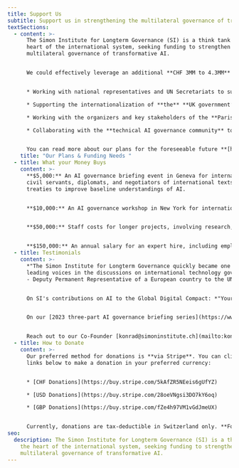 ```yaml
---
title: Support Us
subtitle: Support us in strengthening the multilateral governance of transformative AI.
textSections:
  - content: >-
      The Simon Institute for Longterm Governance (SI) is a think tank at the
      heart of the international system, seeking funding to strengthen the
      multilateral governance of transformative AI. 


      We could effectively leverage an additional **CHF 3MM to 4.3MM** until the end of 2026. Every contribution directly helps us maintain our independence and achieve sustained financial stability. **Our current plans** involve: 


      * Working with national representatives and UN Secretariats to support the development of an effective **International Scientific Panel on AI**; 

      * Supporting the internationalization of **the** **UK government’s seminal international AI safety efforts** (AIS Summits, AISI network, State of the Science Report); 

      * Working with the organizers and key stakeholders of the **Paris AI Action Summit** to harmonize governance efforts across national, regional, and international fora;

      * Collaborating with the **technical AI governance community** to improve its engagement with international processes.


      You can read more about our plans for the foreseeable future **[here](https://www.simoninstitute.ch/blog/post/si%E2%80%99s-post-summit-of-the-future-plans/)**, and more about our work in our **[monthly newsletter](https://us1.campaign-archive.com/home/?u=5d7bba8c78d25d980050b3a16&id=dfb580ce4c)**. If you’d like to learn more about our work, impact, or plans, our co-founder, Konrad, would be happy to speak with you. Don’t hesitate to reach out for a conversation at [konrad@simoninstitute.ch](mailto:konrad@simoninstitute.ch).
    title: "Our Plans & Funding Needs "
  - title: What your Money Buys
    content: >-
      **$5,000:** An AI governance briefing event in Geneva for international
      civil servants, diplomats, and negotiators of international texts and
      treaties to improve baseline understandings of AI. 


      **$10,000:** An AI governance workshop in New York for international civil servants, diplomats, and negotiators of international texts and treaties to improve baseline understandings of AI. 


      **$50,000:** Staff costs for longer projects, involving research, expert consultation, travel, and diplomatic advising for new international AI governance policies, institutions, and more. 


      **$150,000:** An annual salary for an expert hire, including employer costs, to increase our technical know-how and spearhead recommendations on AI governance.
  - title: Testimonials
    content: >-
      *"The Simon Institute for Longterm Governance quickly became one of the
      leading voices in the discussions on international technology governance"*
      - Deputy Permanent Representative of a European country to the UN


      On SI's contributions on AI to the Global Digital Compact: *"Your expert advice, knowledge and support has been instrumental to this."* – Counselor to a Permanent Mission of a European country at the UN 


      On our [2023 three-part AI governance briefing series](https://www.simoninstitute.ch/blog/post/ai-governance-briefing-series-for-permanent-missions-to-the-un-in-geneva/): *"I arrived in Geneva in August, and this briefing series was my master class, the most interesting thing I've attended so far."* - Permanent Representative of a European country to the UN.


      Reach out to our Co-Founder [konrad@simoninstitute.ch](mailto:konrad@simoninstitute.ch) for more insight into these testimonials or to be introduced to our trusted contacts.
  - title: How to Donate
    content: >-
      Our preferred method for donations is **via Stripe**. You can click the
      links below to make a donation in your preferred currency:


      * [CHF Donations](https://buy.stripe.com/5kAfZR5NEeis6gUfYZ)

      * [USD Donations](https://buy.stripe.com/28oeVNgsi3DO7kY6oq)

      * [GBP Donations](https://buy.stripe.com/fZe4h97VM1vGdJmeUX)


      Currently, donations are tax-deductible in Switzerland only. **For tax-deductible donations from other countries, or to inquire about larger donations above 10k, please get in touch with our Co-Founder, Konrad, at konrad@simoninstitute.ch!**
seo:
  description: The Simon Institute for Longterm Governance (SI) is a think tank at
    the heart of the international system, seeking funding to strengthen the
    multilateral governance of transformative AI.
---
```

